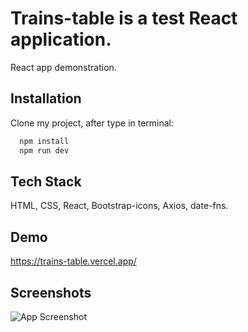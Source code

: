 
# Trains-table is a test React application.

React app demonstration.


## Installation

Clone my project, after type in terminal:

```bash
  npm install 
  npm run dev
```

## Tech Stack

HTML, CSS, React, Bootstrap-icons, Axios, date-fns.

## Demo

https://trains-table.vercel.app/

## Screenshots

![App Screenshot](https://i.postimg.cc/KcPkSq3q/trains-table.jpg)

